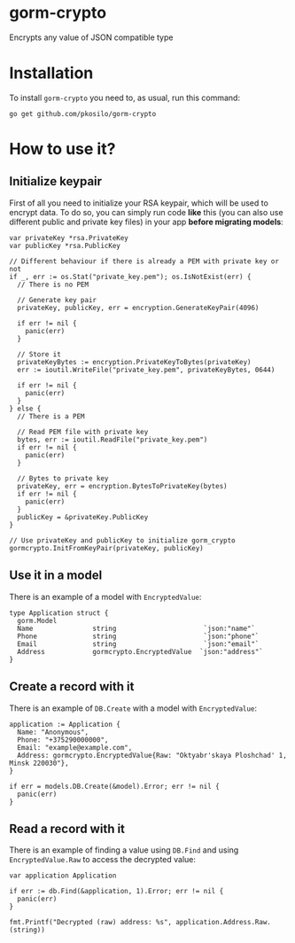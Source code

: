 # gorm-crypto
Encrypts any value of JSON compatible type

# Installation
To install `gorm-crypto` you need to, as usual, run this command:
```shell
go get github.com/pkosilo/gorm-crypto
```

# How to use it?
## Initialize keypair
First of all you need to initialize your RSA keypair, which will be used to encrypt data.
To do so, you can simply run code **like** this (you can also use different public and private key files)
in your app **before migrating models**:
```golang
var privateKey *rsa.PrivateKey
var publicKey *rsa.PublicKey

// Different behaviour if there is already a PEM with private key or not
if _, err := os.Stat("private_key.pem"); os.IsNotExist(err) {
  // There is no PEM
  
  // Generate key pair
  privateKey, publicKey, err = encryption.GenerateKeyPair(4096)

  if err != nil {
    panic(err)
  }

  // Store it
  privateKeyBytes := encryption.PrivateKeyToBytes(privateKey)
  err := ioutil.WriteFile("private_key.pem", privateKeyBytes, 0644)

  if err != nil {
    panic(err)
  }
} else {
  // There is a PEM
  
  // Read PEM file with private key
  bytes, err := ioutil.ReadFile("private_key.pem")
  if err != nil {
    panic(err)
  }

  // Bytes to private key
  privateKey, err = encryption.BytesToPrivateKey(bytes)
  if err != nil {
    panic(err)
  }
  publicKey = &privateKey.PublicKey
}

// Use privateKey and publicKey to initialize gorm_crypto
gormcrypto.InitFromKeyPair(privateKey, publicKey)
```

## Use it in a model
There is an example of a model with `EncryptedValue`:
```golang
type Application struct {
  gorm.Model
  Name               string                      `json:"name"`
  Phone              string                      `json:"phone"`
  Email              string                      `json:"email"`
  Address            gormcrypto.EncryptedValue  `json:"address"`
}
```

## Create a record with it
There is an example of `DB.Create` with a model with `EncryptedValue`:
```golang
application := Application {
  Name: "Anonymous",
  Phone: "+375290000000",
  Email: "example@example.com",
  Address: gormcrypto.EncryptedValue{Raw: "Oktyabr'skaya Ploshchad' 1, Minsk 220030"},
}

if err = models.DB.Create(&model).Error; err != nil {
  panic(err)
}
```

## Read a record with it
There is an example of finding a value using `DB.Find` and using `EncryptedValue.Raw` to access the decrypted value:
```golang
var application Application

if err := db.Find(&application, 1).Error; err != nil {
  panic(err)
}

fmt.Printf("Decrypted (raw) address: %s", application.Address.Raw.(string))
```
